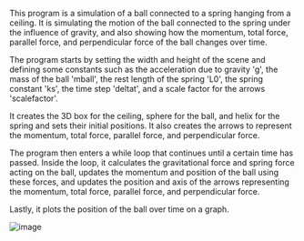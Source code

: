This program is a simulation of a ball connected to a spring hanging from a ceiling. It is simulating the motion of the ball connected to the spring under the influence of gravity, and also showing how the momentum, total force, parallel force, and perpendicular force of the ball changes over time.

The program starts by setting the width and height of the scene and defining some constants such as the acceleration due to gravity 'g', the mass of the ball 'mball', the rest length of the spring 'L0', the spring constant 'ks', the time step 'deltat', and a scale factor for the arrows 'scalefactor'.

It creates the 3D box for the ceiling, sphere for the ball, and helix for the spring and sets their initial positions. It also creates the arrows to represent the momentum, total force, parallel force, and perpendicular force.

The program then enters a while loop that continues until a certain time has passed. Inside the loop, it calculates the gravitational force and spring force acting on the ball, updates the momentum and position of the ball using these forces, and updates the position and axis of the arrows representing the momentum, total force, parallel force, and perpendicular force.

Lastly, it plots the position of the ball over time on a graph.

![image](https://user-images.githubusercontent.com/88569965/214216128-eb0b3a19-6384-451f-ab80-3323b50a0dae.png)
